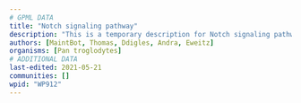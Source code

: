 ```yaml
---
# GPML DATA
title: "Notch signaling pathway"
description: "This is a temporary description for Notch signaling pathway"
authors: [MaintBot, Thomas, Ddigles, Andra, Eweitz]
organisms: [Pan troglodytes]
# ADDITIONAL DATA
last-edited: 2021-05-21
communities: []
wpid: "WP912"
---
```

